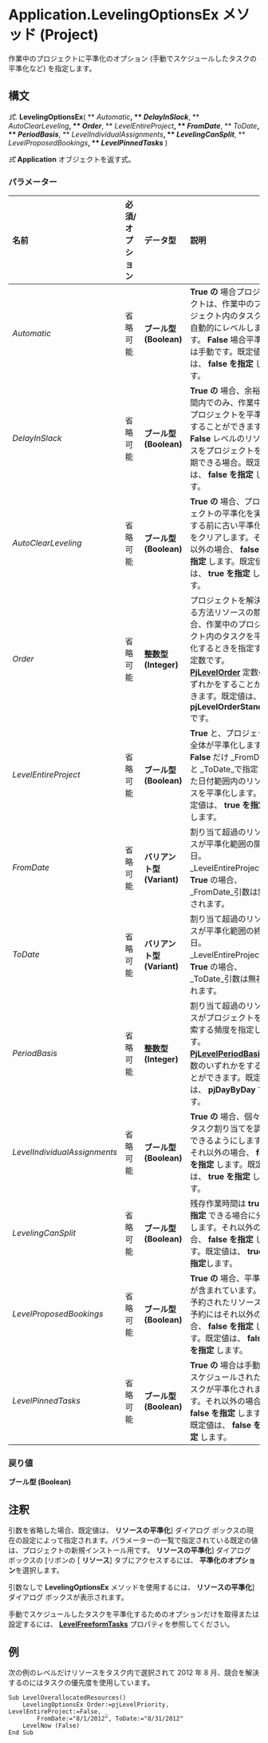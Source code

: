 
# Application.LevelingOptionsEx メソッド (Project)

作業中のプロジェクトに平準化のオプション (手動でスケジュールしたタスクの平準化など) を指定します。


## 構文

 _式_. **LevelingOptionsEx**( ** _Automatic_**, ** _DelayInSlack_**, ** _AutoClearLeveling_**, ** _Order_**, ** _LevelEntireProject_**, ** _FromDate_**, ** _ToDate_**, ** _PeriodBasis_**, ** _LevelIndividualAssignments_**, ** _LevelingCanSplit_**, ** _LevelProposedBookings_**, ** _LevelPinnedTasks_** )

 _式_ **Application** オブジェクトを返す式。


### パラメーター



|**名前**|**必須/オプション**|**データ型**|**説明**|
|:-----|:-----|:-----|:-----|
| _Automatic_|省略可能|**ブール型 (Boolean)**|**True の** 場合プロジェクトは、作業中のプロジェクト内のタスクを自動的にレベルします。 **False** 場合平準化は手動です。既定値は、 **false を指定** します。|
| _DelayInSlack_|省略可能|**ブール型 (Boolean)**|**True の** 場合、余裕期間内でのみ、作業中のプロジェクトを平準化することができます。 **False** レベルのリソースをプロジェクトを延期できる場合。既定値は、 **false を指定** します。|
| _AutoClearLeveling_|省略可能|**ブール型 (Boolean)**|**True の** 場合、プロジェクトの平準化を実行する前に古い平準化値をクリアします。それ以外の場合、 **false を指定** します。既定値は、 **true を指定** します。|
| _Order_|省略可能|**整数型 (Integer)**|プロジェクトを解決する方法リソースの競合、作業中のプロジェクト内のタスクを平準化するときを指定する定数です。 **[PjLevelOrder](652f1d7c-6d15-4384-00f6-9791a2a65966.md)** 定数のいずれかをすることができます。既定値は、 **pjLevelOrderStandard** です。|
| _LevelEntireProject_|省略可能|**ブール型 (Boolean)**|**True** と、プロジェクト全体が平準化します。 **False** だけ _FromDate_と _ToDate_で指定された日付範囲内のリソースを平準化します。既定値は、  **true を指定** します。|
| _FromDate_|省略可能|**バリアント型 (Variant)**|割り当て超過のリソースが平準化範囲の開始日。 _LevelEntireProject_が **True** の場合、 _FromDate_引数は無視されます。|
| _ToDate_|省略可能|**バリアント型 (Variant)**|割り当て超過のリソースが平準化範囲の終了日。 _LevelEntireProject_が **True** の場合、 _ToDate_引数は無視されます。|
| _PeriodBasis_|省略可能|**整数型 (Integer)**|割り当て超過のリソースがプロジェクトを検索する頻度を指定します。 **[PjLevelPeriodBasis](4bfa73c9-f912-c35b-9582-ebc108dc625b.md)** 定数のいずれかをすることができます。既定値は、 **pjDayByDay** です。|
| _LevelIndividualAssignments_|省略可能|**ブール型 (Boolean)**|**True の** 場合、個々 のタスク割り当てを調整できるようにします。それ以外の場合、 **false を指定** します。既定値は、 **true を指定** します。|
| _LevelingCanSplit_|省略可能|**ブール型 (Boolean)**|残存作業時間は **true を指定** できる場合に分割します。それ以外の場合、 **false を指定** します。既定値は、 **true を指定**します。|
| _LevelProposedBookings_|省略可能|**ブール型 (Boolean)**|**True の** 場合、平準化が含まれています。 仮予約されたリソースの予約にはそれ以外の場合、 **false を指定** します。既定値は、 **false を指定** します。|
| _LevelPinnedTasks_|省略可能|**ブール型 (Boolean)**|**True の** 場合は手動でスケジュールされたタスクが平準化されます。それ以外の場合、 **false を指定** します。既定値は、 **false を指定** します。|

### 戻り値

 **ブール型 (Boolean)**


## 注釈

引数を省略した場合、既定値は、 **リソースの平準化**] ダイアログ ボックスの現在の設定によって指定されます。パラメーターの一覧で指定されている既定の値は、プロジェクトの新規インストール用です。 **リソースの平準化**] ダイアログ ボックスの [リボンの [ **リソース**] タブにアクセスするには、 **平準化のオプション**を選択します。

引数なしで **LevelingOptionsEx** メソッドを使用するには、 **リソースの平準化**] ダイアログ ボックスが表示されます。

手動でスケジュールしたタスクを平準化するためのオプションだけを取得または設定するには、 **[LevelFreeformTasks](d9a9abca-0efa-ea38-3665-7f7b7ecccc9e.md)** プロパティを参照してください。


## 例

次の例のレベルだけリソースをタスク内で選択されて 2012 年 8 月、競合を解決するのにはタスクの優先度を使用しています。


```
Sub LevelOverallocatedResources() 
    LevelingOptionsEx Order:=pjLevelPriority, LevelEntireProject:=False, _ 
        FromDate:="8/1/2012", ToDate:="8/31/2012" 
    LevelNow (False) 
End Sub
```

